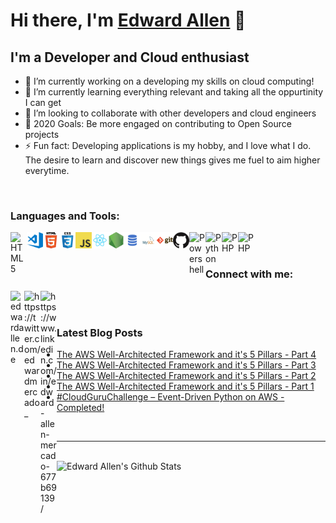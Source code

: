 # Hi there, I'm [Edward Allen](https://edwardallen.de) 👋

## I'm a Developer and Cloud enthusiast
- 🔭 I’m currently working on a developing my skills on cloud computing!
- 🌱 I’m currently learning everything relevant and taking all the oppurtinity I can get
- 👯 I’m looking to collaborate with other developers and cloud engineers
- 🥅 2020 Goals: Be more engaged on contributing to Open Source projects
- ⚡ Fun fact: Developing applications is my hobby, and I love what I do. The desire to learn and discover new things gives me fuel to aim higher everytime.

<br />

### Languages and Tools:

<img align="left" alt="HTML5" width="26px" src="https://img.icons8.com/color/48/000000/amazon-web-services.png" />
<img align="left" alt="Visual Studio Code" width="26px" src="https://raw.githubusercontent.com/github/explore/80688e429a7d4ef2fca1e82350fe8e3517d3494d/topics/visual-studio-code/visual-studio-code.png" />
<img align="left" alt="HTML5" width="26px" src="https://raw.githubusercontent.com/github/explore/80688e429a7d4ef2fca1e82350fe8e3517d3494d/topics/html/html.png" />
<img align="left" alt="CSS3" width="26px" src="https://raw.githubusercontent.com/github/explore/80688e429a7d4ef2fca1e82350fe8e3517d3494d/topics/css/css.png" />
<img align="left" alt="JavaScript" width="26px" src="https://raw.githubusercontent.com/github/explore/80688e429a7d4ef2fca1e82350fe8e3517d3494d/topics/javascript/javascript.png" />
<img align="left" alt="React" width="26px" src="https://raw.githubusercontent.com/github/explore/80688e429a7d4ef2fca1e82350fe8e3517d3494d/topics/react/react.png" />
<img align="left" alt="Node.js" width="26px" src="https://raw.githubusercontent.com/github/explore/80688e429a7d4ef2fca1e82350fe8e3517d3494d/topics/nodejs/nodejs.png" />
<img align="left" alt="SQL" width="26px" src="https://raw.githubusercontent.com/github/explore/80688e429a7d4ef2fca1e82350fe8e3517d3494d/topics/sql/sql.png" />
<img align="left" alt="MySQL" width="26px" src="https://raw.githubusercontent.com/github/explore/80688e429a7d4ef2fca1e82350fe8e3517d3494d/topics/mysql/mysql.png" />
<img align="left" alt="Git" width="26px" src="https://raw.githubusercontent.com/github/explore/80688e429a7d4ef2fca1e82350fe8e3517d3494d/topics/git/git.png" />
<img align="left" alt="GitHub" width="26px" src="https://raw.githubusercontent.com/github/explore/78df643247d429f6cc873026c0622819ad797942/topics/github/github.png" />
<img align="left" alt="Powershell" width="26px" src="https://img.icons8.com/color/48/000000/powershell.png" />
<img align="left" alt="Python" width="26px" src="https://img.icons8.com/color/48/000000/python.png" />
<img align="left" alt="PHP" width="26px" src="https://img.icons8.com/officel/48/000000/php-logo.png" />
<img align="left" alt="PHP" width="26px" src="https://img.icons8.com/color/48/000000/java-coffee-cup-logo.png" />

<br />
<br />

### Connect with me:

[<img align="left" alt="edwardallen.de" width="22px" src="https://img.icons8.com/fluent/48/000000/domain.png" />][website]
[<img align="left" alt="https://twitter.com/edwardmercado_" width="26px" src="https://img.icons8.com/color/48/000000/twitter.png" />][twitter]
[<img align="left" alt="https://www.linkedin.com/in/edward-allen-mercado-677b69139/" width="26px" src="https://img.icons8.com/color/48/000000/linkedin-2.png" />][linkedin]

<br />
<br />

### Latest Blog Posts
<!-- BLOG-POST-LIST:START -->
- [The AWS Well-Architected Framework and it's 5 Pillars - Part 4](https://dev.to/edwardmercado/the-aws-well-architected-framework-and-it-s-5-pillars-part-4-15pk)
- [The AWS Well-Architected Framework and it's 5 Pillars - Part 3](https://dev.to/edwardmercado/the-aws-well-architected-framework-and-it-s-5-pillars-part-3-5d5)
- [The AWS Well-Architected Framework and it's 5 Pillars - Part 2](https://dev.to/edwardmercado/the-aws-well-architected-framework-and-it-s-5-pillars-pt-2-1pao)
- [The AWS Well-Architected Framework and it's 5 Pillars - Part 1](https://dev.to/edwardmercado/the-aws-well-architected-framework-and-it-s-5-pillars-pt-1-4685)
- [#CloudGuruChallenge – Event-Driven Python on AWS - Completed!](https://dev.to/edwardmercado/cloudguruchallenge-event-driven-python-on-aws-completed-3nnm)
<!-- BLOG-POST-LIST:END -->

<br />

---


<br />


<img align="left" alt="Edward Allen's Github Stats" src="https://github-readme-stats.vercel.app/api?username=edwardmercado&show_icons=true&hide_border=true" />

[website]: https://edwardallen.de
[twitter]: https://twitter.com/edwardmercado_
[linkedin]: https://www.linkedin.com/in/edward-allen-mercado-677b69139/
